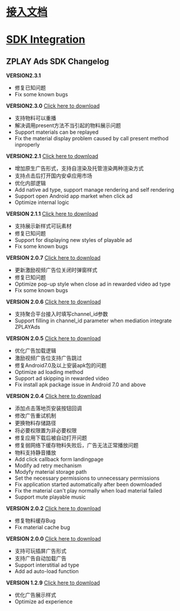 # [接入文档](https://github.com/zplayads/PlayableAdsDemo-android/blob/master/README-CN.md)

# [SDK Integration](https://github.com/zplayads/PlayableAdsDemo-android/blob/master/README-EN.md)

## ZPLAY Ads SDK Changelog

**VERSION2.3.1**
* 修复已知问题
* Fix some known bugs

**VERSION2.3.0** [Click here to download](https://github.com/zplayads/PlayableAdsDemo-android/tree/2.3.0)
* 支持物料可以重播
* 解决调用present方法不当引起的物料展示问题
* Support materials can be replayed
* Fix the material display problem caused by call present method inproperly

**VERSION2.2.1** [Click here to download](https://github.com/zplayads/PlayableAdsDemo-android/tree/2.2.1)
* 增加原生广告形式，支持自渲染及托管渲染两种渲染方式
* 支持点击后打开国内安卓应用市场
* 优化内部逻辑
* Add native ad type, support manage rendering and self rendering
* Support open Android app market when click ad
* Optimize internal logic

**VERSION 2.1.1** [Click here to download](https://github.com/zplayads/PlayableAdsDemo-android/tree/2.1.1)
* 支持展示新样式可玩素材
* 修复已知问题
* Support for displaying new styles of playable ad
* Fix some known bugs

**VERSION 2.0.7** [Click here to download](https://github.com/zplayads/PlayableAdsDemo-android/tree/2.0.7)
* 更新激励视频广告位关闭时弹窗样式
* 修复已知问题
* Optimize pop-up style when close ad in rewarded video ad type
* Fix some known bugs

**VERSION 2.0.6** [Click here to download](https://github.com/zplayads/PlayableAdsDemo-android/tree/2.0.6)
* 支持聚合平台接入时填写channel_id参数
* Support filling in channel_id parameter when mediation integrate ZPLAYAds


**VERSION 2.0.5** [Click here to download](https://github.com/zplayads/PlayableAdsDemo-android/tree/2.0.5)
* 优化广告加载逻辑
* 激励视频广告位支持广告跳过
* 修复Android7.0及以上安装apk包的问题
* Optimize ad loading method
* Support ad skipping in rewarded video
* Fix install apk package issue in Android 7.0 and above

**VERSION 2.0.4** [Click here to download](https://github.com/zplayads/PlayableAdsDemo-android/tree/2.0.4)
* 添加点击落地页安装按钮回调
* 修改广告重试机制
* 更换物料存储路径
* 将必要权限置为非必要权限
* 修复应用下载后被自动打开问题
* 修复弱网络下缓存物料失败后，广告无法正常播放问题
* 物料支持静音播放
* Add click callback form landingpage
* Modify ad retry mechanism 
* Modyfy material storage path
* Set the necessary  permissions to unnecessary permissions
* Fix application started automatically after been dowmloaded
* Fix the material can't play normally when load material failed
* Support mute playable music

**VERSION 2.0.2** [Click here to download](https://github.com/zplayads/PlayableAdsDemo-android/tree/2.0.2) 
* 修复物料缓存Bug
* Fix material cache bug

**VERSION 2.0.0** [Click here to download](https://github.com/zplayads/PlayableAdsDemo-android/tree/2.0.0)
* 支持可玩插屏广告形式
* 支持广告自动加载广告
* Support interstitial ad type
* Add ad auto-load function

**VERSION 1.2.9** [Click here to download](https://github.com/zplayads/PlayableAdsDemo-android/tree/1.2.9)
* 优化广告展示样式
* Optimize ad experience
